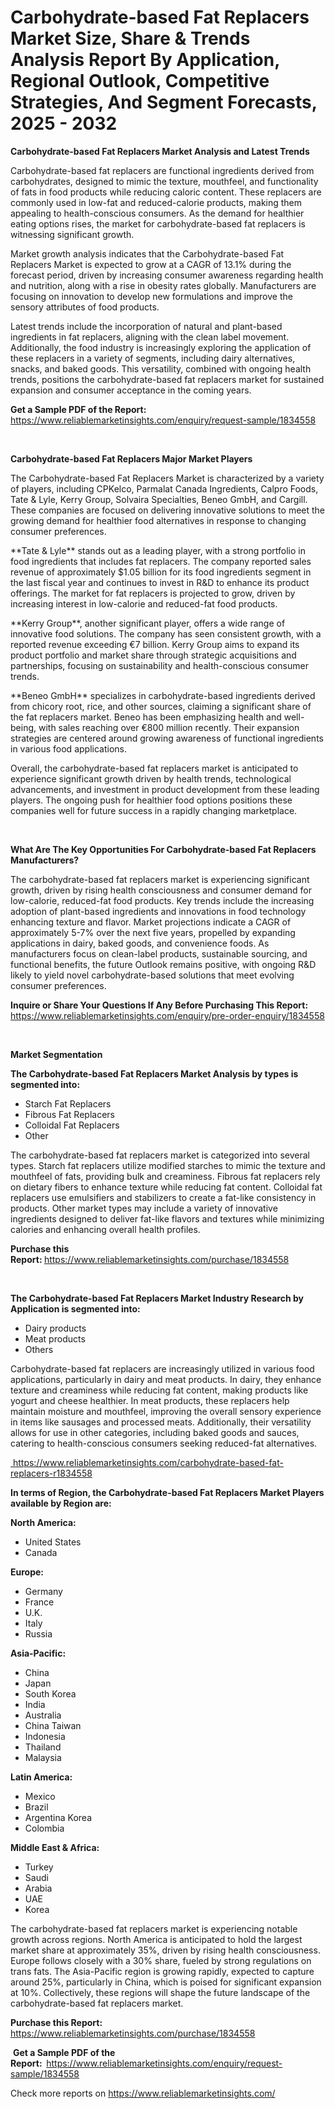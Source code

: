 <p><h1>Carbohydrate-based Fat Replacers Market Size, Share & Trends Analysis Report By Application, Regional Outlook, Competitive Strategies, And Segment Forecasts, 2025 - 2032</h1></p><p><strong>Carbohydrate-based Fat Replacers Market Analysis and Latest Trends</strong></p>
<p><p>Carbohydrate-based fat replacers are functional ingredients derived from carbohydrates, designed to mimic the texture, mouthfeel, and functionality of fats in food products while reducing caloric content. These replacers are commonly used in low-fat and reduced-calorie products, making them appealing to health-conscious consumers. As the demand for healthier eating options rises, the market for carbohydrate-based fat replacers is witnessing significant growth. </p><p>Market growth analysis indicates that the Carbohydrate-based Fat Replacers Market is expected to grow at a CAGR of 13.1% during the forecast period, driven by increasing consumer awareness regarding health and nutrition, along with a rise in obesity rates globally. Manufacturers are focusing on innovation to develop new formulations and improve the sensory attributes of food products. </p><p>Latest trends include the incorporation of natural and plant-based ingredients in fat replacers, aligning with the clean label movement. Additionally, the food industry is increasingly exploring the application of these replacers in a variety of segments, including dairy alternatives, snacks, and baked goods. This versatility, combined with ongoing health trends, positions the carbohydrate-based fat replacers market for sustained expansion and consumer acceptance in the coming years.</p></p>
<p><strong>Get a Sample PDF of the Report:&nbsp;</strong> <a href="https://www.reliablemarketinsights.com/enquiry/request-sample/1834558?utm_campaign=2282&utm_medium=2&utm_source=Github&utm_content=ia&utm_term=15022025&utm_id=carbohydrate-based-fat-replacers">https://www.reliablemarketinsights.com/enquiry/request-sample/1834558</a></p>
<p>&nbsp;</p>
<p><strong>Carbohydrate-based Fat Replacers Major Market Players</strong></p>
<p><p>The Carbohydrate-based Fat Replacers Market is characterized by a variety of players, including CPKelco, Parmalat Canada Ingredients, Calpro Foods, Tate & Lyle, Kerry Group, Solvaira Specialties, Beneo GmbH, and Cargill. These companies are focused on delivering innovative solutions to meet the growing demand for healthier food alternatives in response to changing consumer preferences.</p><p>**Tate & Lyle** stands out as a leading player, with a strong portfolio in food ingredients that includes fat replacers. The company reported sales revenue of approximately $1.05 billion for its food ingredients segment in the last fiscal year and continues to invest in R&D to enhance its product offerings. The market for fat replacers is projected to grow, driven by increasing interest in low-calorie and reduced-fat food products.</p><p>**Kerry Group**, another significant player, offers a wide range of innovative food solutions. The company has seen consistent growth, with a reported revenue exceeding €7 billion. Kerry Group aims to expand its product portfolio and market share through strategic acquisitions and partnerships, focusing on sustainability and health-conscious consumer trends.</p><p>**Beneo GmbH** specializes in carbohydrate-based ingredients derived from chicory root, rice, and other sources, claiming a significant share of the fat replacers market. Beneo has been emphasizing health and well-being, with sales reaching over €800 million recently. Their expansion strategies are centered around growing awareness of functional ingredients in various food applications.</p><p>Overall, the carbohydrate-based fat replacers market is anticipated to experience significant growth driven by health trends, technological advancements, and investment in product development from these leading players. The ongoing push for healthier food options positions these companies well for future success in a rapidly changing marketplace.</p></p>
<p>&nbsp;</p>
<p><strong>What Are The Key Opportunities For Carbohydrate-based Fat Replacers Manufacturers?</strong></p>
<p><p>The carbohydrate-based fat replacers market is experiencing significant growth, driven by rising health consciousness and consumer demand for low-calorie, reduced-fat food products. Key trends include the increasing adoption of plant-based ingredients and innovations in food technology enhancing texture and flavor. Market projections indicate a CAGR of approximately 5-7% over the next five years, propelled by expanding applications in dairy, baked goods, and convenience foods. As manufacturers focus on clean-label products, sustainable sourcing, and functional benefits, the future Outlook remains positive, with ongoing R&D likely to yield novel carbohydrate-based solutions that meet evolving consumer preferences.</p></p>
<p><strong>Inquire or Share Your Questions If Any Before Purchasing This Report:</strong> <a href="https://www.reliablemarketinsights.com/enquiry/pre-order-enquiry/1834558?utm_campaign=2282&utm_medium=2&utm_source=Github&utm_content=ia&utm_term=15022025&utm_id=carbohydrate-based-fat-replacers">https://www.reliablemarketinsights.com/enquiry/pre-order-enquiry/1834558</a></p>
<p>&nbsp;</p>
<p><strong>Market Segmentation</strong></p>
<p><strong>The Carbohydrate-based Fat Replacers Market Analysis by types is segmented into:</strong></p>
<p><ul><li>Starch Fat Replacers</li><li>Fibrous Fat Replacers</li><li>Colloidal Fat Replacers</li><li>Other</li></ul></p>
<p><p>The carbohydrate-based fat replacers market is categorized into several types. Starch fat replacers utilize modified starches to mimic the texture and mouthfeel of fats, providing bulk and creaminess. Fibrous fat replacers rely on dietary fibers to enhance texture while reducing fat content. Colloidal fat replacers use emulsifiers and stabilizers to create a fat-like consistency in products. Other market types may include a variety of innovative ingredients designed to deliver fat-like flavors and textures while minimizing calories and enhancing overall health profiles.</p></p>
<p><strong>Purchase this Report:&nbsp;</strong><a href="https://www.reliablemarketinsights.com/purchase/1834558?utm_campaign=2282&utm_medium=2&utm_source=Github&utm_content=ia&utm_term=15022025&utm_id=carbohydrate-based-fat-replacers">https://www.reliablemarketinsights.com/purchase/1834558</a></p>
<p>&nbsp;</p>
<p><strong>The Carbohydrate-based Fat Replacers Market Industry Research by Application is segmented into:</strong></p>
<p><ul><li>Dairy products</li><li>Meat products</li><li>Others</li></ul></p>
<p><p>Carbohydrate-based fat replacers are increasingly utilized in various food applications, particularly in dairy and meat products. In dairy, they enhance texture and creaminess while reducing fat content, making products like yogurt and cheese healthier. In meat products, these replacers help maintain moisture and mouthfeel, improving the overall sensory experience in items like sausages and processed meats. Additionally, their versatility allows for use in other categories, including baked goods and sauces, catering to health-conscious consumers seeking reduced-fat alternatives.</p></p>
<p><a href="https://www.reliablemarketinsights.com/carbohydrate-based-fat-replacers-r1834558?utm_campaign=2282&utm_medium=2&utm_source=Github&utm_content=ia&utm_term=15022025&utm_id=carbohydrate-based-fat-replacers">&nbsp;https://www.reliablemarketinsights.com/carbohydrate-based-fat-replacers-r1834558</a></p>
<p><strong>In terms of Region, the Carbohydrate-based Fat Replacers Market Players available by Region are:</strong></p>
<p>
    <p> <strong> North America: </strong>
        <ul>
            <li>United States</li>
            <li>Canada</li>
        </ul>
        </p> 
    <p> <strong> Europe: </strong>
        <ul>
            <li>Germany</li>
            <li>France</li>
            <li>U.K.</li>
            <li>Italy</li>
            <li>Russia</li>
        </ul>
        </p> 
    <p> <strong> Asia-Pacific: </strong>
        <ul>
            <li>China</li>
            <li>Japan</li>
            <li>South Korea</li>
            <li>India</li>
            <li>Australia</li>
            <li>China Taiwan</li>
            <li>Indonesia</li>
            <li>Thailand</li>
            <li>Malaysia</li>
        </ul>
        </p> 
    <p> <strong> Latin America: </strong>
        <ul>
            <li>Mexico</li>
            <li>Brazil</li>
            <li>Argentina Korea</li>
            <li>Colombia</li>
        </ul>
        </p> 
    <p> <strong> Middle East & Africa: </strong>
        <ul>
            <li>Turkey</li>
            <li>Saudi</li>
            <li>Arabia</li>
            <li>UAE</li>
            <li>Korea</li>
        </ul>
    </p>
    </p>
<p><p>The carbohydrate-based fat replacers market is experiencing notable growth across regions. North America is anticipated to hold the largest market share at approximately 35%, driven by rising health consciousness. Europe follows closely with a 30% share, fueled by strong regulations on trans fats. The Asia-Pacific region is growing rapidly, expected to capture around 25%, particularly in China, which is poised for significant expansion at 10%. Collectively, these regions will shape the future landscape of the carbohydrate-based fat replacers market.</p></p>
<p><strong>Purchase this Report: </strong><a href="https://www.reliablemarketinsights.com/purchase/1834558?utm_campaign=2282&utm_medium=2&utm_source=Github&utm_content=ia&utm_term=15022025&utm_id=carbohydrate-based-fat-replacers">https://www.reliablemarketinsights.com/purchase/1834558</a></p>
<p>&nbsp;<strong>Get a Sample PDF of the Report:&nbsp;&nbsp;</strong><a href="https://www.reliablemarketinsights.com/enquiry/request-sample/1834558?utm_campaign=2282&utm_medium=2&utm_source=Github&utm_content=ia&utm_term=15022025&utm_id=carbohydrate-based-fat-replacers">https://www.reliablemarketinsights.com/enquiry/request-sample/1834558</a></p>
<p><strong></strong></p>
<p>Check more reports on <a href="https://www.reliablemarketinsights.com/?utm_campaign=2282&utm_medium=2&utm_source=Github&utm_content=ia&utm_term=15022025&utm_id=carbohydrate-based-fat-replacers">https://www.reliablemarketinsights.com/</a></p>